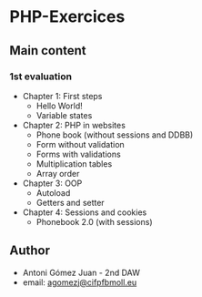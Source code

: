 # PHP-Exercices

## Main content

### 1st evaluation

- Chapter 1: First steps
    - Hello World!
    - Variable states
- Chapter 2: PHP in websites
    - Phone book (without sessions and DDBB)
    - Form without validation
    - Forms with validations
    - Multiplication tables
    - Array order
- Chapter 3: OOP
    - Autoload
    - Getters and setter
- Chapter 4: Sessions and cookies
    - Phonebook 2.0 (with sessions)

## Author

- Antoni Gómez Juan - 2nd DAW
- email: agomezj@cifpfbmoll.eu